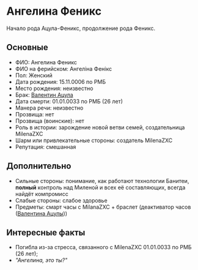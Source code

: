 # Ангелина Феникс

Начало рода Ацула-Феникс, продолжение рода Феникс.

## Основные

- ФИО: Ангелина Феникс
- ФИО на ферийском: Ангелiна Фенiкс
- Пол: Женский
- Дата рождения: 15.11.0006 по РМБ
- Место рождения: неизвестно
- Брак: [Валентин Ацула](./valentin_acula.md)
- Дата смерти: 01.01.0033 по РМБ (26 лет)
- Манера речи: неизвестно
- Прозвища: нет
- Прозвища (воинские): нет
- Роль в истории: зарождение новой ветви семей, создательница MilenaZXC
- Шарм или привлекательные стороны: создатель MilenaZXC
- Репутация: смешанная

## Дополнительно

- Сильные стороны: понимание, как работают технологии Банитеи, **полный** контроль над Миленой и всех её составляющих, всегда найдёт компромисс
- Слабые стороны: слабое здоровье
- Предметы: смарт часы с MilanaZXC + браслет (деактиватор часов ([Валентина Ацулы](./valentin_acula.md)))

## Интересные факты

- Погибла из-за стресса, связанного с MilenaZXC 01.01.0033 по РМБ (26 лет);
- _"Ангелина, это ты?"_

